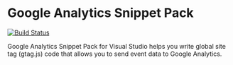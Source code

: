 # Google Analytics Snippet Pack   

[![Build Status](https://clydedsouza.visualstudio.com/Google%20Analytics%20Snippet%20Pack/_apis/build/status/Google%20Analytics%20Snippet%20Pack%20Master%20Build)](https://clydedsouza.visualstudio.com/Google%20Analytics%20Snippet%20Pack/_build/latest?definitionId=12)

Google Analytics Snippet Pack for Visual Studio helps you write global site tag (gtag.js) code that allows you to send event data to Google Analytics.


